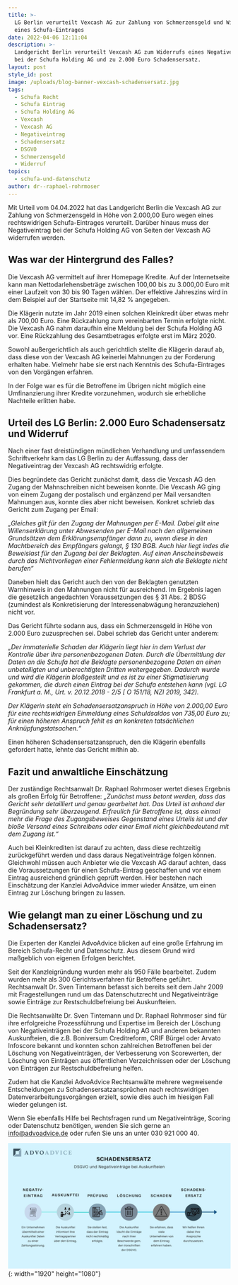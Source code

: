 ```yaml
---
title: >-
  LG Berlin verurteilt Vexcash AG zur Zahlung von Schmerzensgeld und Widerruf
  eines Schufa-Eintrages
date: 2022-04-06 12:11:04
description: >-
  Landgericht Berlin verurteilt Vexcash AG zum Widerrufs eines Negativeintrags
  bei der Schufa Holding AG und zu 2.000 Euro Schadensersatz.
layout: post
style_id: post
image: /uploads/blog-banner-vexcash-schadensersatz.jpg
tags:
  - Schufa Recht
  - Schufa Eintrag
  - Schufa Holding AG
  - Vexcash
  - Vexcash AG
  - Negativeintrag
  - Schadensersatz
  - DSGVO
  - Schmerzensgeld
  - Widerruf
topics:
  - schufa-und-datenschutz
author: dr--raphael-rohrmoser
---
```

Mit Urteil vom 04.04.2022 hat das Landgericht Berlin die Vexcash AG zur Zahlung von Schmerzensgeld in Höhe von 2.000,00 Euro wegen eines rechtswidrigen Schufa-Eintrages verurteilt. Darüber hinaus muss der Negativeintrag bei der Schufa Holding AG von Seiten der Vexcash AG widerrufen werden.

## **Was war der Hintergrund des Falles?**

Die Vexcash AG vermittelt auf ihrer Homepage Kredite. Auf der Internetseite kann man Nettodarlehensbeträge zwischen 100,00 bis zu 3.000,00 Euro mit einer Laufzeit von 30 bis 90 Tagen wählen. Der effektive Jahreszins wird in dem Beispiel auf der Startseite mit 14,82 % angegeben.

Die Klägerin nutzte im Jahr 2019 einen solchen Kleinkredit über etwas mehr als 700,00 Euro. Eine Rückzahlung zum vereinbarten Termin erfolgte nicht. Die Vexcash AG nahm daraufhin eine Meldung bei der Schufa Holding AG vor. Eine Rückzahlung des Gesamtbetrages erfolgte erst im März 2020.

Sowohl au&szlig;ergerichtlich als auch gerichtlich stellte die Klägerin darauf ab, dass diese von der Vexcash AG keinerlei Mahnungen zu der Forderung erhalten habe. Vielmehr habe sie erst nach Kenntnis des Schufa-Eintrages von den Vorgängen erfahren.

In der Folge war es für die Betroffene im Übrigen nicht möglich eine Umfinanzierung ihrer Kredite vorzunehmen, wodurch sie erhebliche Nachteile erlitten habe.

## **Urteil des LG Berlin: 2.000 Euro Schadensersatz und Widerruf**

Nach einer fast dreistündigen mündlichen Verhandlung und umfassendem Schriftverkehr kam das LG Berlin zu der Auffassung, dass der Negativeintrag der Vexcash AG rechtswidrig erfolgte.

Dies begründete das Gericht zunächst damit, dass die Vexcash AG den Zugang der Mahnschreiben nicht beweisen konnte. Die Vexcash AG ging von einem Zugang der postalisch und ergänzend per Mail versandten Mahnungen aus, konnte dies aber nicht beweisen. Konkret schrieb das Gericht zum Zugang per Email:

*„Gleiches gilt für den Zugang der Mahnungen per E-Mail. Dabei gilt eine Willenserklärung unter Abwesenden per E-Mail nach den allgemeinen Grundsätzen dem Erklärungsempfänger dann zu, wenn diese in den Machtbereich des Empfängers gelangt, &sect; 130 BGB. Auch hier liegt indes die Beweislast für den Zugang bei der Beklagten. Auf einen Anscheinsbeweis durch das Nichtvorliegen einer Fehlermeldung kann sich die Beklagte nicht berufen“*

Daneben hielt das Gericht auch den von der Beklagten genutzten Warnhinweis in den Mahnungen nicht für ausreichend. Im Ergebnis lagen die gesetzlich angedachten Voraussetzungen des &sect; 31 Abs. 2 BDSG (zumindest als Konkretisierung der Interessenabwägung heranzuziehen) nicht vor.

Das Gericht führte sodann aus, dass ein Schmerzensgeld in Höhe von 2.000 Euro zuzusprechen sei. Dabei schrieb das Gericht unter anderem:

*„Der immaterielle Schaden der Klägerin liegt hier in dem Verlust der Kontrolle über ihre personenbezogenen Daten. Durch die Übermittlung der Daten an die Schufa hat die Beklagte personenbezogene Daten an einen unbeteiligten und unberechtigten Dritten weitergegeben. Dadurch wurde und wird die Klägerin blo&szlig;gestellt und es ist zu einer Stigmatisierung gekommen, die durch einen Eintrag bei der Schufa entstehen kann (vgl. LG Frankfurt a. M., Urt. v. 20.12.2018 - 2/5 \[ O 151/18, NZI 2019, 342).*

*Der Klägerin steht ein Schadensersatzanspruch in Höhe von 2.000,00 Euro für eine rechtswidrigen Einmeldung eines Schuldsaldos von 735,00 Euro zu; für einen höheren Anspruch fehlt es an konkreten tatsächlichen Anknüpfungstatsachen.“*

Einen höheren Schadensersatzanspruch, den die Klägerin ebenfalls gefordert hatte, lehnte das Gericht mithin ab.

## **Fazit und anwaltliche Einschätzung**

Der zuständige Rechtsanwalt Dr. Raphael Rohrmoser wertet dieses Ergebnis als gro&szlig;en Erfolg für Betroffene: *„Zunächst muss betont werden, dass das Gericht sehr detailliert und genau gearbeitet hat. Das Urteil ist anhand der Begründung sehr überzeugend. Erfreulich für Betroffene ist, dass einmal mehr die Frage des Zugangsbeweises Gegenstand eines Urteils ist und der blo&szlig;e Versand eines Schreibens oder einer Email nicht gleichbedeutend mit dem Zugang ist.“*

Auch bei Kleinkrediten ist darauf zu achten, dass diese rechtzeitig zurückgeführt werden und dass daraus Negativeinträge folgen können. Gleichwohl müssen auch Anbieter wie die Vexcash AG darauf achten, dass die Voraussetzungen für einen Schufa-Eintrag geschaffen und vor einem Eintrag ausreichend gründlich geprüft werden. Hier bestehen nach Einschätzung der Kanzlei AdvoAdvice immer wieder Ansätze, um einen Eintrag zur Löschung bringen zu lassen.

## Wie gelangt man zu einer Löschung und zu Schadensersatz?

Die Experten der Kanzlei AdvoAdvice blicken auf eine gro&szlig;e Erfahrung im Bereich Schufa-Recht und Datenschutz. Aus diesem Grund wird ma&szlig;geblich von eigenen Erfolgen berichtet.

Seit der Kanzleigründung wurden mehr als 950 Fälle bearbeitet. Zudem wurden mehr als 300 Gerichtsverfahren für Betroffene geführt. Rechtsanwalt Dr. Sven Tintemann befasst sich bereits seit dem Jahr 2009 mit Fragestellungen rund um das Datenschutzrecht und Negativeinträge sowie Einträge zur Restschuldbefreiung bei Auskunfteien.

Die Rechtsanwälte Dr. Sven Tintemann und Dr. Raphael Rohrmoser sind für ihre erfolgreiche Prozessführung und Expertise im Bereich der Löschung von Negativeinträgen bei der Schufa Holding AG und anderen bekannten Auskunfteien, die z.B. Boniversum Creditreform, CRIF Bürgel oder Arvato Infoscore bekannt und konnten schon zahlreichen Betroffenen bei der Löschung von Negativeinträgen, der Verbesserung von Scorewerten, der Löschung von Einträgen aus öffentlichen Verzeichnissen oder der Löschung von Einträgen zur Restschuldbefreiung helfen.

Zudem hat die Kanzlei AdvoAdvice Rechtsanwälte mehrere wegweisende Entscheidungen zu Schadensersatzansprüchen nach rechtswidrigen Datenverarbeitungsvorgängen erzielt, sowie dies auch im hiesigen Fall wieder gelungen ist.

Wenn Sie ebenfalls Hilfe bei Rechtsfragen rund um Negativeinträge, Scoring oder Datenschutz benötigen, wenden Sie sich gerne an info@advoadvice.de oder rufen Sie uns an unter 030 921 000 40.

![](/uploads/dsgvo-schade-3.jpg){: width="1920" height="1080"}
